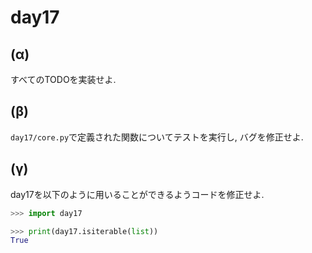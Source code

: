 day17
=========

(α)
------

すべてのTODOを実装せよ.

(β)
------

`day17/core.py`で定義された関数についてテストを実行し, バグを修正せよ.

(γ)
------

day17を以下のように用いることができるようコードを修正せよ.

```python
>>> import day17

>>> print(day17.isiterable(list))
True

```
